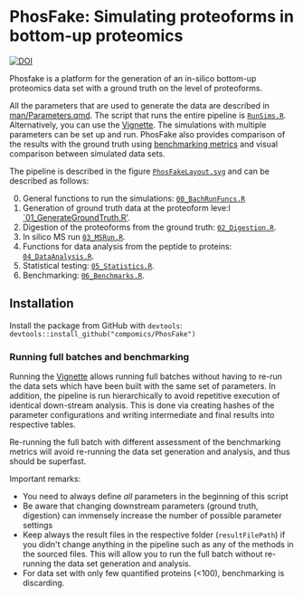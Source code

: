 # PhosFake: Simulating proteoforms in bottom-up proteomics

[![DOI](https://zenodo.org/badge/DOI/10.5281/zenodo.4540737.svg)](https://doi.org/10.5281/zenodo.4540737)

Phosfake is a platform for the  generation of an in-silico bottom-up proteomics data set with a ground truth on the level of proteoforms. 

All the parameters that are used to generate the data are described in [man/Parameters.qmd](man/Parameters.html). The script that runs the entire pipeline is [`RunSims.R`](inst/cmd/RunSims.R). Alternatively, you can use the [Vignette](vignettes/Vignette.html). The simulations with multiple parameters can be set up and run. PhosFake also provides comparison of the results with the ground truth using [benchmarking metrics](man/Benchmarks.html) and visual comparison between simulated data sets.

The pipeline is described in the figure [`PhosFakeLayout.svg`](inst/img/PhosFakeLayout) and can be described as follows:

0) General functions to run the simulations: [`00_BachRunFuncs.R`](R/00_BatchRunFuncs.R)
1) Generation of ground truth data at the proteoform leve:l [`01_GenerateGroundTruth.R'](R/01_GenerateGroundTruth.R).
2) Digestion of the proteoforms from the ground truth: [`02_Digestion.R`](R/02_Digestion.R).
3) In silico MS run [`03_MSRun.R`](R/03_MSRun.R).
4) Functions for data analysis from the peptide to proteins: [`04_DataAnalysis.R`](R/04_DataAnalysis.R).
5) Statistical testing: [`05_Statistics.R`](R/05_Statistics.R).
6) Benchmarking: [`06_Benchmarks.R`](R/06_Benchmarks.R).

## Installation

Install the package from GitHub with `devtools`:
`devtools::install_github("compomics/PhosFake")`

### Running full batches and benchmarking

Running the [Vignette](vignettes/Vignette.html) allows running full batches without having to re-run the data sets which have been built with the same set of parameters. In addition, the pipeline is run hierarchically to avoid repetitive execution of identical down-stream analysis. This is done via creating hashes of the parameter configurations and writing intermediate and final results into respective tables.

Re-running the full batch with different assessment of the benchmarking metrics will avoid re-running the data set generation and analysis, and thus should be superfast.

Important remarks:

- You need to always define _all_ parameters in the beginning of this script
- Be aware that changing downstream parameters (ground truth, digestion) can immensely increase the number of possible parameter settings
- Keep always the result files in the respective folder (`resultFilePath`) if you didn't change anything in the pipeline such as any of the methods in the sourced files. This will allow you to run the full batch without re-running the data set generation and analysis.
- For data set with only few quantified proteins (<100), benchmarking is discarding.

